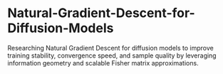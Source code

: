 # Natural-Gradient-Descent-for-Diffusion-Models
Researching Natural Gradient Descent for diffusion models to improve training stability, convergence speed, and sample quality by leveraging information geometry and scalable Fisher matrix approximations.
